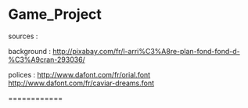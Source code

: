 Game_Project
============
sources :

background : http://pixabay.com/fr/l-arri%C3%A8re-plan-fond-fond-d-%C3%A9cran-293036/

polices : http://www.dafont.com/fr/orial.font
http://www.dafont.com/fr/caviar-dreams.font


============
